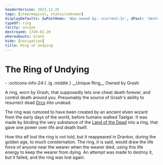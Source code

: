 ```yaml
---
headerVersion: 2023.11.25
tags: [item/magical, status/unknown]
displayDefaults: {wPastHome: 'Was owned by: <current:1>', dPast: 'destroyed by [[Wellby]] on <endDate>'}
typeOf: ring
rarity: unique
destroyed: 1749-01-20
whereabouts: Grash
hide: [navigation]
title: Ring of Undying
---
```

# The Ring of Undying
<div class="grid cards ext-narrow-margin ext-one-column" markdown>
- :octicons-info-24:{ .lg .middle } __Unique Ring__  
   Owned by Grash  
</div>


A ring, worn by Grash, that supposedly lets one cheat death forever, and control death around you. Presumably the source of Grash's ability to resurrect dead [Orcs](<../../species/children-of-the-embodied-gods/orcs/orcs.md>) into undead. 

The ring was rumored to have been created by an ancient elven wizard from the early days of the world, before humans walked Taelgar. It was made by binding the very substance of the [Land of the Dead](<../../cosmology/multiverse/spiritual-realms/proximate-realms/land-of-the-dead.md>) into a ring, that gave one power over life and death itself. 

How this elf lost the ring is not told, but it reappeared in Drankor, during the golden age, to much consternation. The ring, it is said, would draw the life force of anyone near the wearer when the wearer died, using this life energy to keep the wearer from dying. An attempt was made to destroy it, but it failed, and the ring was lost again. 